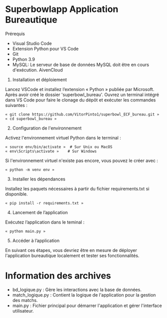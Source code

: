 # Superbowlapp Application Bureautique

Prérequis

- 	Visual Studio Code
-  	Extension Python pour VS Code
-  	Git
-  	Python 3.9
-  	MySQL: Le serveur de base de données MySQL doit être en cours d'exécution. AivenCloud

1. Installation et déploiement

Lancez VSCode et installez l’extension « Python » publiée par Microsoft. Après avoir créé le dossier 'superbowl_bureau'. Ouvrez un terminal intégré dans VS Code pour faire le clonage du dépôt et exécuter les commandes suivantes :

  	« git clone https://github.com/VitorPinto1/superbowl_ECF_bureau.git »
  	« cd superbowl_bureau »
   
2. Configuration de l'environnement

Activez l'environnement virtuel Python dans le terminal :

  	« source env/bin/activate »  # Sur Unix ou MacOS
  	« env\Scripts\activate »    # Sur Windows

Si l'environnement virtuel n'existe pas encore, vous pouvez le créer avec :

  	« python -m venv env » 

3. Installer les dépendances

Installez les paquets nécessaires à partir du fichier requirements.txt si disponible.

  	« pip install -r requirements.txt »

4. Lancement de l’application

Exécutez l’application  dans le teminal :

  	« python main.py »

5. Accéder à l’application

En suivant ces étapes, vous devriez être en mesure de déployer l'application bureautique localement et tester ses fonctionnalités.


# Information des archives 

- bd_logique.py : Gère les interactions avec la base de données.
- match_logique.py : Contient la logique de l'application pour la gestion des matchs.
- main.py : Fichier principal pour démarrer l'application et gérer l'interface utilisateur.



